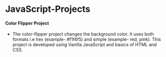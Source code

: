 # JavaScript-Projects
#### **Color Flipper Project**
- The color-flipper project changes the background color. It uses both formats i.e hex (example- #f1f4f5) and simple (example- red, pink).
This project is developed using Vanilla JavaScript and basics of HTML and CSS.
